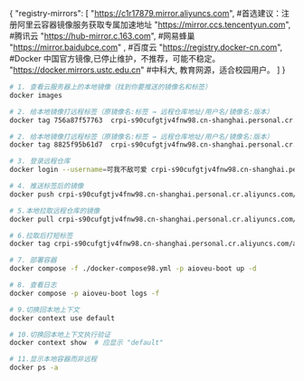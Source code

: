 
{
"registry-mirrors": [
"https://c1r17879.mirror.aliyuncs.com",  #首选建议：注册阿里云容器镜像服务获取专属加速地址
"https://mirror.ccs.tencentyun.com",  #腾讯云
"https://hub-mirror.c.163.com",    #网易蜂巢
"https://mirror.baidubce.com" ,     #百度云
"https://registry.docker-cn.com",   #Docker 中国官方镜像,已停止维护，不推荐，可能不稳定。
"https://docker.mirrors.ustc.edu.cn" #中科大, 教育网源，适合校园用户。
]
}



```bash
# 1. 查看云服务器上的本地镜像（找到你要推送的镜像名和标签）
docker images
```

```bash
# 2. 给本地镜像打远程标签（原镜像名:标签 → 远程仓库地址/用户名/镜像名:版本）
docker tag 756a87f57763  crpi-s90cufgtjv4fnw98.cn-shanghai.personal.cr.aliyuncs.com/ambitiouschild/aioveu-boot:v1.2.0
```

```bash
# 2. 给本地镜像打远程标签（原镜像名:标签 → 远程仓库地址/用户名/镜像名:版本）
docker tag 8825f95b61d7  crpi-s90cufgtjv4fnw98.cn-shanghai.personal.cr.aliyuncs.com/ambitiouschild/aioveu-boot:v1.2.1
```


```bash
# 3. 登录远程仓库
docker login --username=可我不敌可爱 crpi-s90cufgtjv4fnw98.cn-shanghai.personal.cr.aliyuncs.com
```


```bash
# 4. 推送标签后的镜像
docker push crpi-s90cufgtjv4fnw98.cn-shanghai.personal.cr.aliyuncs.com/ambitiouschild/aioveu-boot:v1.2.1

```

```bash
# 5.本地拉取远程仓库的镜像
docker pull crpi-s90cufgtjv4fnw98.cn-shanghai.personal.cr.aliyuncs.com/ambitiouschild/aioveu-boot:v1.2.1
```


```bash
# 6.拉取后打短标签
docker tag crpi-s90cufgtjv4fnw98.cn-shanghai.personal.cr.aliyuncs.com/ambitiouschild/aioveu-boot:v1.2.1 aioveu-boot:v1.2.1
```

```bash
# 7. 部署容器
docker compose -f ./docker-compose98.yml -p aioveu-boot up -d

```

```bash
# 8. 查看日志
docker compose -p aioveu-boot logs -f

```

```bash
# 9.切换回本地上下文
docker context use default
```

```bash
# 10.切换回本地上下文执行验证
docker context show  # 应显示 "default"
```

```bash
# 11.显示本地容器而非远程
docker ps -a 
```
